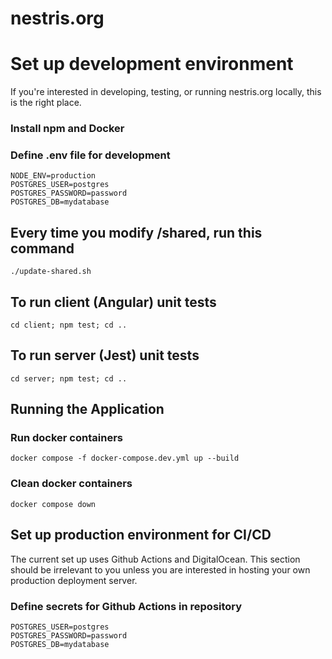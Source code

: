 # nestris.org

# Set up development environment
If you're interested in developing, testing, or running nestris.org locally, this is the right place.

### Install npm and Docker

### Define .env file for development
```
NODE_ENV=production
POSTGRES_USER=postgres
POSTGRES_PASSWORD=password
POSTGRES_DB=mydatabase
```

## Every time you modify /shared, run this command
`./update-shared.sh`

## To run client (Angular) unit tests
`cd client; npm test; cd ..`

## To run server (Jest) unit tests
`cd server; npm test; cd ..`

## Running the Application

### Run docker containers
`docker compose -f docker-compose.dev.yml up --build`

### Clean docker containers
`docker compose down`


## Set up production environment for CI/CD
The current set up uses Github Actions and DigitalOcean. This section should be irrelevant to you unless you are interested in hosting your own production deployment server.

### Define secrets for Github Actions in repository
```
POSTGRES_USER=postgres
POSTGRES_PASSWORD=password
POSTGRES_DB=mydatabase
```